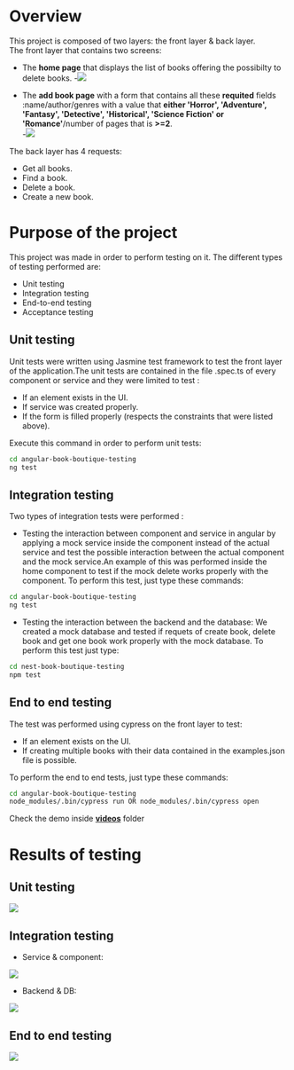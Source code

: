 # Overview
This project is composed of two layers: the front layer & back layer.  
The front layer that contains two screens: 
- The **home page** that displays the list of books  offering the possibilty to delete books.
-<img src="https://github.com/MayssaJaz/book-boutique-testing/blob/main/photos/front/home_page.png" />

- The **add book page** with a form that contains all these **requited** fields :name/author/genres with a value that **either 'Horror',
    'Adventure',
    'Fantasy',
    'Detective',
    'Historical',
    'Science Fiction' or
    'Romance'**/number of pages that is **>=2**.  
-<img src="https://github.com/MayssaJaz/book-boutique-testing/blob/main/photos/front/add_page.png" />

The back layer has 4 requests:
-  Get all books.
-  Find a book.
- Delete a book.
- Create a new book.

# Purpose of the project

This project was made in order to perform testing on it. The different types of testing performed are:

- Unit testing
- Integration testing
- End-to-end testing
- Acceptance testing



## Unit testing
Unit tests were written using Jasmine test framework to test the front layer of the application.The unit tests are contained in the file .spec.ts of every component or service and they were limited to test :
- If an element exists in the UI.
- If service was created properly.
- If the form is filled properly (respects the constraints that were listed above).

Execute this command in order to perform unit tests:

```bash
cd angular-book-boutique-testing
ng test
```

## Integration testing

Two types of integration tests were performed :
- Testing  the interaction between component and service in angular by applying a mock service inside the component instead of the actual service and test the possible interaction between the actual component and the mock service.An example of this was performed inside the home component to test if the mock delete works properly with the component.  To perform this test, just type these commands:
```bash
cd angular-book-boutique-testing
ng test
```
- Testing the interaction between the backend and the database: We created a mock database and tested if requets of create book, delete book and get one book work properly with the mock database. To perform this test just type:
```bash
cd nest-book-boutique-testing
npm test
```
## End to end testing
The test was performed using cypress on the front layer to test:
- If an element exists on the UI.
- If creating multiple books with their data contained in the examples.json file  is possible.

To perform the end to end tests, just type these commands:
```bash
cd angular-book-boutique-testing
node_modules/.bin/cypress run OR node_modules/.bin/cypress open
```
Check the demo inside **[videos](angular-book-boutique-testing/cypress/videos)** folder

# Results of testing
## Unit testing
<img src="https://github.com/MayssaJaz/book-boutique-testing/blob/main/photos/tests/Unit%26Integration_tests.png" />

## Integration testing
- Service & component:
<img src="https://github.com/MayssaJaz/book-boutique-testing/blob/main/photos/tests/Unit%26Integration_tests.png" />

- Backend & DB:
<img src="https://github.com/MayssaJaz/book-boutique-testing/blob/main/photos/tests/integration.png" />

## End to end testing
<img src="https://github.com/MayssaJaz/book-boutique-testing/blob/main/photos/tests/endtoend.png" />





